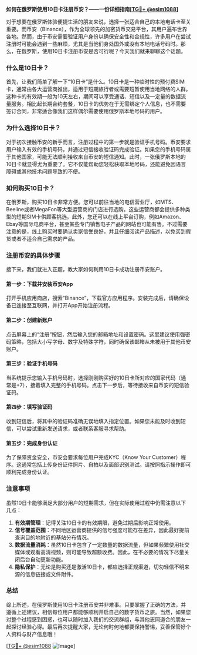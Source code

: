 **如何在俄罗斯使用10日卡注册币安？——一份详细指南[[TG💪+ @esim1088](https://t.me/s/esim1088)]**

对于想要在俄罗斯体验便捷生活的朋友来说，选择一张适合自己的本地电话卡至关重要。而币安（Binance），作为全球领先的加密货币交易平台，其用户遍布世界各地。然而，由于币安需要验证用户身份以确保安全性和合规性，许多用户在尝试注册时可能会遇到一些麻烦，尤其是当他们身处国外或没有本地电话号码时。那么，在俄罗斯，使用10日卡注册币安是否可行呢？今天我们就来聊聊这个话题。

### 什么是10日卡？

首先，让我们简单了解一下“10日卡”是什么。10日卡是一种临时性的预付费SIM卡，通常由各大运营商推出，适用于短期旅行者或需要短暂使用当地网络的人群。这种卡的有效期一般为10天左右，期间可以享受通话、短信以及一定量的数据流量服务。相比起长期合约套餐，10日卡的优势在于无需绑定个人信息，也不需要签订合同，非常适合像我们这样偶尔需要使用俄罗斯本地号码的用户。

### 为什么选择10日卡？

对于初次接触币安的新手而言，注册过程中的第一步就是验证手机号码。币安要求用户输入有效的手机号码，并通过短信接收验证码完成验证。如果您的手机号码属于其他国家，可能无法顺利接收来自币安的短信通知。此时，一张俄罗斯本地的10日卡就显得尤为重要了。它不仅能帮助您轻松获取本地号码，还能避免因语言障碍或其他技术问题导致的不便。

### 如何购买10日卡？

在俄罗斯，购买10日卡非常方便。您可以前往当地的电信营业厅，如MTS、Beeline或者MegaFon等大型运营商的门店进行选购。这些运营商都会提供多种类型的短期SIM卡供顾客挑选。此外，您还可以在线上平台订购，例如Amazon、Ebay等国际电商平台，甚至某些专门销售电子产品的网站也可能有售。不过需要注意的是，线上购买时要确认卖家信誉良好，并且仔细阅读产品描述，以免买到假货或者不适合自己需求的产品。

### 注册币安的具体步骤

接下来，我们就进入正题，教大家如何利用10日卡成功注册币安账户。

#### 第一步：下载并安装币安App
打开手机应用商店，搜索“Binance”，下载官方应用程序。安装完成后，请确保设备已连接至互联网，并打开App开始注册流程。

#### 第二步：创建新账户
点击屏幕上的“注册”按钮，然后输入您的邮箱地址和设置密码。这里建议使用强密码策略，包括大小写字母、数字及特殊字符，同时确保该邮箱从未被用于其他币安账户。

#### 第三步：验证手机号码
当系统提示您输入手机号码时，选择刚刚购买好的10日卡所对应的国家代码（通常是+7），接着填入完整的手机号码。点击下一步后，等待接收来自币安的短信验证码。

#### 第四步：填写验证码
收到短信后，将其中的验证码准确无误地填入指定位置。如果您未能及时收到短信，可以尝试重新发送请求，或者联系客服寻求帮助。

#### 第五步：完成身份认证
为了保障资金安全，币安会要求每位用户完成KYC（Know Your Customer）程序。这通常包括上传身份证件照片、自拍以及面部识别测试。请按照指示操作即可顺利完成身份认证。

### 注意事项

虽然10日卡能够满足大部分用户的短期需求，但在实际使用过程中仍需注意以下几点：

1. **有效期管理**：记得关注10日卡的有效期限，避免过期后影响正常使用。
2. **信号覆盖范围**：不同地区运营商提供的信号强度可能存在差异，因此最好提前查询目的地附近的基站分布情况。
3. **数据流量消耗**：虽然10日卡包含了一定数量的数据流量，但如果频繁使用社交媒体或观看高清视频，则可能导致超额收费。因此，在不必要的情况下尽量关闭后台自动更新功能。
4. **隐私保护**：无论是购买还是激活10日卡，都应选择正规渠道，切勿轻信不明来源的信息链接或文件附件。

### 总结

综上所述，在俄罗斯使用10日卡注册币安并非难事。只要掌握了正确的方法，并遵循上述建议，相信每位用户都能够顺利开启自己的数字货币之旅。当然，如果您对整个过程感到困惑，也可以随时加入我们的交流群组，与其他志同道合的朋友一起探讨经验心得。最后再次提醒大家，无论何时何地都要保持警惕，妥善保管好个人资料与财产信息哦！

[[TG💪+ @esim1088](https://t.me/s/esim1088) ![Image](https://i.postimg.cc/4NQfJmqS/Snipaste-2025-05-13-00-14-12.png)]